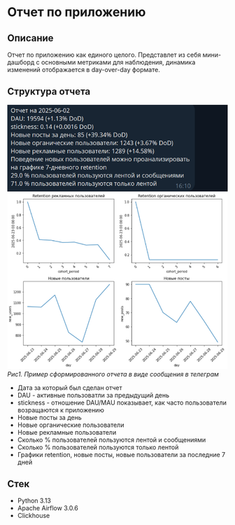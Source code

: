 # Отчет по приложению
## Описание
Отчет по приложению как единого целого. Представлет из себя мини-дашборд с основными метриками для наблюдения, динамика изменений отображается в day-over-day формате.

## Структура отчета 
![app-report](https://github.com/v-makarov-code/application-report-DAG/blob/main/application_report.png)
![metrics](https://github.com/v-makarov-code/application-report-DAG/blob/main/metrics_report.png)  
*Рис1. Пример сформированного отчета в виде сообщения в телеграм*

- Дата за который был сделан отчет
- DAU - активные пользоватли за предыдущий день
- stickness - отношение DAU/MAU показывает, как часто пользователи возращаются к приложению
- Новые посты за день
- Новые органические пользователи
- Новые рекламные пользователи
- Сколько % пользователей пользуются лентой и сообщениями
- Сколько % пользователей пользуются только лентой
- Графики retention, новые посты, новые пользователи за последние 7 дней

## Стек 

- Python 3.13
- Apache Airflow 3.0.6
- Clickhouse
